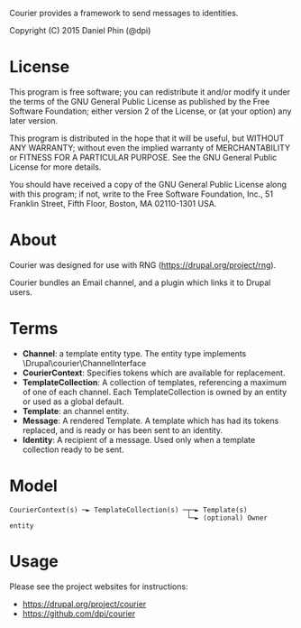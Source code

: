 Courier provides a framework to send messages to identities.

Copyright (C) 2015 Daniel Phin (@dpi)

# License

This program is free software; you can redistribute it and/or modify
it under the terms of the GNU General Public License as published by
the Free Software Foundation; either version 2 of the License, or
(at your option) any later version.

This program is distributed in the hope that it will be useful,
but WITHOUT ANY WARRANTY; without even the implied warranty of
MERCHANTABILITY or FITNESS FOR A PARTICULAR PURPOSE.  See the
GNU General Public License for more details.

You should have received a copy of the GNU General Public License along
with this program; if not, write to the Free Software Foundation, Inc.,
51 Franklin Street, Fifth Floor, Boston, MA 02110-1301 USA.

# About

Courier was designed for use with RNG (https://drupal.org/project/rng).

Courier bundles an Email channel, and a plugin which links it to Drupal users.

# Terms

 *  __Channel__: a template entity type. The entity type implements
    \Drupal\courier\ChannelInterface
 *  __CourierContext__: Specifies tokens which are available for replacement.
 *  __TemplateCollection__: A collection of templates, referencing a maximum of
    one of each channel. Each TemplateCollection is owned by an entity or used
    as a global default.
 *  __Template__: an channel entity.
 *  __Message__: A rendered Template. A template which has had its tokens
    replaced, and is ready or has been sent to an identity.
 *  __Identity__: A recipient of a message. Used only when a template collection
    ready to be sent.

# Model

    CourierContext(s) ─► TemplateCollection(s) ─┬─► Template(s)
                                                └─► (optional) Owner entity

# Usage

Please see the project websites for instructions:

 *  https://drupal.org/project/courier
 *  https://github.com/dpi/courier